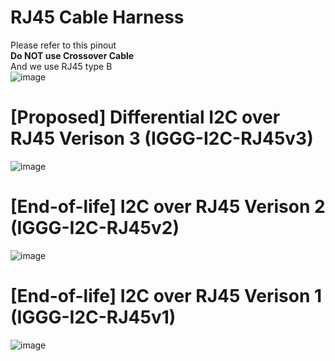 # RJ45 Cable Harness
Please refer to this pinout   
**Do NOT use Crossover Cable**    
And we use RJ45 type B   
![image](https://user-images.githubusercontent.com/45313904/118519762-fbded300-b76b-11eb-9715-fc2743117bc4.png)

# [Proposed] Differential I2C over RJ45 Verison 3 (IGGG-I2C-RJ45v3)
![image](https://user-images.githubusercontent.com/45313904/126866243-8f0749e3-c62b-488f-91ed-4a2d9529751e.png)

# [End-of-life] I2C over RJ45 Verison 2 (IGGG-I2C-RJ45v2)
![image](https://user-images.githubusercontent.com/45313904/126866324-e3b59868-dabe-4539-a916-13e792ff0021.png)

# [End-of-life] I2C over RJ45 Verison 1 (IGGG-I2C-RJ45v1)
![image](https://user-images.githubusercontent.com/45313904/126866376-24674d5a-8fe6-433e-8983-2f09bfcb9bbe.png)
